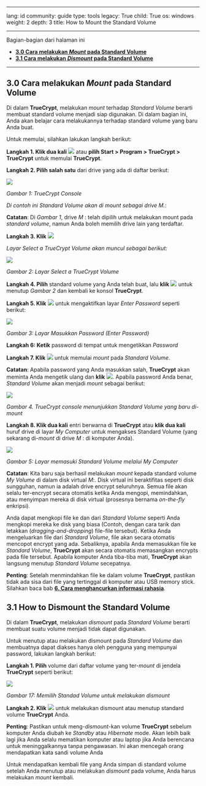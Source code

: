 

---

lang: id
community: guide
type: tools
legacy: True
child: True
os: windows
weight: 2
depth: 3
title: How to Mount the Standard Volume

---

Bagian-bagian dari halaman ini

- [**3.0 Cara melakukan *Mount* pada Standard Volume**](#3.0)
- [**3.1 Cara melakukan *Dismount* pada Standard Volume**](#3.1)

-------

<a name="3.0"></a>
## 3.0 Cara melakukan *Mount* pada Standard Volume ##

Di dalam **TrueCrypt**, melakukan *mount* terhadap *Standard Volume* berarti membuat standard volume menjadi siap digunakan. Di dalam bagian ini, Anda akan belajar cara melakukannya terhadap standard volume yang baru Anda buat.

Untuk memulai, silahkan lakukan langkah berikut:

**Langkah 1. Klik dua kali** ![](/sbox/screen/truecrypt-en/52.png) atau **pilih Start > Program > TrueCrypt > TrueCrypt** untuk memulai **TrueCrypt**.

**Langkah 2. Pilih salah satu** dari drive yang ada di daftar berikut:

![](/sbox/screen/truecrypt-en/12.png)

*Gambar 1: TrueCrypt Console*

*Di contoh ini Standard Volume akan di mount sebagai drive M.*:

**Catatan**: Di *Gambar 1*, drive *M* : telah dipilih untuk melakukan mount pada *standard  volume*, namun Anda boleh memilih drive lain yang terdaftar.

**Langkah 3. Klik** ![](/sbox/screen/truecrypt-en/17.png)

*Layar Select a TrueCrypt Volume akan muncul sebagai berikut:*

![](/sbox/screen/truecrypt-en/29.png)

*Gambar 2: Layar Select a TrueCrypt Volume*

**Langkah 4. Pilih** standard volume yang Anda telah buat, lalu **klik** ![](/sbox/screen/truecrypt-en/30.png) untuk menutup *Gambar 2* dan kembali ke konsol **TrueCrypt**.

**Langkah 5. Klik** ![](/sbox/screen/truecrypt-en/31.png) untuk mengaktifkan layar *Enter Password* seperti berikut:

![](/sbox/screen/truecrypt-en/32.png)

*Gambar 3: Layar Masukkan Password (Enter Password)*
 
**Langkah 6:  Ketik** password di tempat untuk mengetikkan *Password*

**Langkah 7. Klik** ![](/sbox/screen/truecrypt-en/33.png) untuk memulai *mount* pada *Standard Volume*.

**Catatan**: Apabila password yang Anda masukkan salah, **TrueCrypt** akan meminta Anda mengetik ulang dan **klik** ![](/sbox/screen/truecrypt-en/33.png). Apabila password Anda benar, *Standard Volume* akan menjadi *mount* sebagai berikut:

![](/sbox/screen/truecrypt-en/34.png)

*Gambar 4. TrueCrypt console menunjukkan Standard Volume yang baru di-mount*
 
**Langkah 8. Klik dua kali** entri berwarna di **TrueCrypt** atau **klik dua kali** huruf drive di layar *My Computer* untuk mengakses Standard Volume (yang sekarang di-*mount* di drive *M* : di komputer Anda).

![](/sbox/screen/truecrypt-en/35.png)

*Gambar 5: Layar memasuki Standard Volume melalui My Computer*
 
**Catatan**: Kita baru saja berhasil melakukan *mount* kepada standard volume *My Volume* di dalam disk virtual *M*:. Disk virtual ini beraktifitas seperti disk sungguhan, namun ia adalah drive encrypt seluruhnya.  Semua file akan selalu ter-encrypt secara otomatis ketika Anda mengopi, memindahkan, atau menyimpan mereka di disk virtual (prosesnya bernama *on-the-fly* enkripsi).

Anda dapat mengkopi file ke dan dari *Standard Volume* seperti Anda mengkopi mereka ke disk yang biasa (Contoh, dengan cara tarik dan letakkan (*dragging-and-dropping*) file-file tersebut). Ketika Anda mengeluarkan file dari *Standard Volume*, file akan secara otomatis mencopot encrypt yang ada. Sebaliknya, apabila Anda memasukkan file ke *Standard Volume*, **TrueCrypt** akan secara otomatis memasangkan encrypts pada file tersebut. Apabila komputer Anda tiba-tiba mati, **TrueCrypt** akan langsung menutup *Standard Volume* secepatnya.

**Penting**: Setelah menmindahkan file ke dalam volume **TrueCrypt**, pastikan tidak ada sisa dari file yang tertinggal di komputer atau USB memory stick. Silahkan baca bab [**6. Cara menghancurkan informasi rahasia**](https://securityinabox.org/id/chapter-6).

<a name="3.1"></a>
## 3.1 How to Dismount the Standard Volume ##
 
Di dalam **TrueCrypt**, melakukan *dismount* pada *Standard Volume* berarti membuat suatu volume menjadi tidak dapat digunakan.

Untuk menutup atau melakukan dismount pada *Standard Volume* dan membuatnya dapat diakses hanya oleh pengguna yang mempunyai password, lakukan langkah berikut:

**Langkah 1. Pilih** volume dari daftar volume yang ter-*mount* di jendela **TrueCrypt** seperti berikut:

![](/sbox/screen/truecrypt-en/34.png)

*Gambar 17: Memilih Standad Volume untuk melakukan dismount*

**Langkah 2. Klik** ![](/sbox/screen/truecrypt-en/49.png) untuk melakukan dismount atau menutup standard volume **TrueCrypt** Anda.

**Penting**: Pastikan untuk meng-*dismount*-kan volume **TrueCrypt** sebelum komputer Anda diubah ke  *Standby* atau *Hibernate* mode. Akan lebih baik  lagi jika Anda selalu mematikan komputer atau laptop jika Anda berencana untuk meninggalkannya tanpa pengawasan. Ini akan mencegah orang mendapatkan kata sandi volume Anda

Untuk mendapatkan kembali file yang Anda simpan di standard volume setelah Anda menutup atau melakukan *dismount* pada volume, Anda harus melakukan *mount* kembali.

